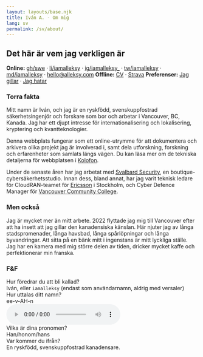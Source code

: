 ```yaml
---
layout: layouts/base.njk
title: Iván A. - Om mig
lang: sv
permalink: /sv/about/
---
```


## Det här är vem jag verkligen är

**Online:** [gh/swe](https://github.com/swe) · [li/iamalleksy](https://linkedin.com/in/iamalleksy) · [ig/iamalleksy_](https://instagram.com/iamalleksy_) · [tw/iamalleksy](https://x.com/iamalleksy) · [md/iamalleksy](https://mastodon.social/@iamalleksy) · [hello@alleksy.com](mailto:hello@alleksy.com)
**Offline:** [CV](https://i.alleksy.com/docs/work/resume_ivan-aleksandrov.pdf) · [Strava](https://www.strava.com/athletes/10659571)
**Preferenser:** [Jag gillar](/sv/use/) · [Jag hatar](/sv/hate/)

### Torra fakta

Mitt namn är Iván, och jag är en ryskfödd, svenskuppfostrad säkerhetsingenjör och forskare som bor och arbetar i Vancouver, BC, Kanada. Jag har ett djupt intresse för internationalisering och lokalisering, kryptering och kvantteknologier.

Denna webbplats fungerar som ett online-utrymme för att dokumentera och arkivera olika projekt jag är involverad i, samt dela utforskning, forskning och erfarenheter som samlats längs vägen. Du kan läsa mer om de tekniska detaljerna för webbplatsen i [Kolofon](/sv/colophon/).

Under de senaste åren har jag arbetat med [Svalbard Security](https://svalbard.ca/), en boutique-cybersäkerhetsstudio. Innan dess, bland annat, har jag varit teknisk ledare för CloudRAN-teamet för [Ericsson](https://ericsson.com) i Stockholm, och Cyber Defence Manager för [Vancouver Community College](https://vcc.ca/).

### Men också

Jag är mycket mer än mitt arbete. 2022 flyttade jag mig till Vancouver efter att ha insett att jag gillar den kanadensiska känslan. Här njuter jag av långa stadspromenader, långa havsbad, långa spårlöpningar och långa byvandringar. Att sitta på en bänk mitt i ingenstans är mitt lyckliga ställe. Jag har en kamera med mig större delen av tiden, dricker mycket kaffe och perfektionerar min franska.

### F&F

<div class="qa-item">
<span class="qa-question">Hur föredrar du att bli kallad?</span>
<div class="qa-answer">Iván, eller <code>iamalleksy</code> (endast som användarnamn, aldrig med versaler)</div>
</div>

<div class="qa-item">
<span class="qa-question">Hur uttalas ditt namn?</span>
<div class="qa-answer">
<div class="pronunciation-section">
<span class="phonetic-transcription">ee-v-AH-n</span>
<div class="pronunciation-player">
<audio controls preload="metadata" class="pronunciation-audio">
<source src="/assets/audio/pronunciation.m4a" type="audio/mp4">
Din webbläsare stöder inte ljudelementet.
</audio>
</div>
</div>
</div>

<div class="qa-item">
<span class="qa-question">Vilka är dina pronomen?</span>
<div class="qa-answer">Han/honom/hans</div>
</div>

<div class="qa-item">
<span class="qa-question">Var kommer du ifrån?</span>
<div class="qa-answer">En ryskfödd, svenskuppfostrad kanadensare.</div>
</div> 